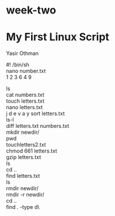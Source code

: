 # week-two

# My First Linux Script
Yasir Othman

#! /bin/sh\
nano number.txt\
1
2
3
6
4
9

ls\
cat numbers.txt\
touch letters.txt\
nano letters.txt\
j
d
e
v
a
y
sort letters.txt\
ls-l\
diff letters.txt numbers.txt\
mkdir newdir/\
pwd\
touchletters2.txt\
chmod 661 letters.txt\
gzip letters.txt\
ls\
cd ..\
find letters.txt\
ls\
rmdir newdir/\
rmdir -r newdir/\
cd ..\
find . -type d\

